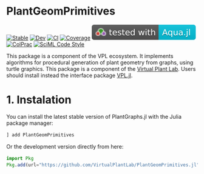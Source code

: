 # PlantGeomPrimitives

[![Stable](https://img.shields.io/badge/docs-stable-blue.svg)](https://VirtualPlantLab.github.io/PlantGeomPrimitives.jl/stable/)
[![Dev](https://img.shields.io/badge/docs-dev-blue.svg)](https://VirtualPlantLab.github.io/PlantGeomPrimitives.jl/dev/)
[![CI](https://github.com/VirtualPlantLab/PlantGeomPrimitives.jl/actions/workflows/CI.yml/badge.svg)](https://github.com/VirtualPlantLab/PlantGeomPrimitives.jl/actions/workflows/CI.yml)
[![Coverage](https://codecov.io/gh/VirtualPlantLab/PlantGeomPrimitives.jl/branch/master/graph/badge.svg?token=LCZHPERHUN)](https://codecov.io/gh/VirtualPlantLab/PlantGeomPrimitives.jl)
[![Aqua QA](https://raw.githubusercontent.com/JuliaTesting/Aqua.jl/master/badge.svg)](https://github.com/JuliaTesting/Aqua.jl)
[![ColPrac](https://img.shields.io/badge/ColPrac-Contributor's%20Guide-blueviolet)](https://github.com/SciML/ColPrac)
[![SciML Code Style](https://img.shields.io/static/v1?label=code%20style&message=SciML&color=9558b2&labelColor=389826)](https://github.com/SciML/SciMLStyle)

This package is a component of the VPL ecosystem. It implements algorithms for procedural
generation of plant geometry from graphs, using turtle graphics. This package is a component
of the [Virtual Plant Lab](http://virtualplantlab.com/). Users should install instead the
interface package [VPL.jl](https://github.com/VirtualPlantLab/VPL.jl).

# 1. Instalation

You can install the latest stable version of PlantGraphs.jl with the Julia package manager:

```julia
] add PlantGeomPrimitives
```

Or the development version directly from here:

```julia
import Pkg
Pkg.add(url="https://github.com/VirtualPlantLab/PlantGeomPrimitives.jl", rev = "master")
```
